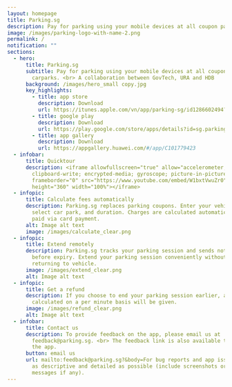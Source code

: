 ```yaml
---
layout: homepage
title: Parking.sg
description: Pay for parking using your mobile devices at all coupon parking car parks.
image: /images/parking-logo-with-name-2.png
permalink: /
notification: ""
sections:
  - hero:
      title: Parking.sg
      subtitle: Pay for parking using your mobile devices at all coupon parking
        carparks. <br> A collaboration between GovTech, URA and HDB
      background: /images/hero_small copy.jpg
      key_highlights:
        - title: app store
          description: Download
          url: https://itunes.apple.com/vn/app/parking-sg/id1286602494?mt=8
        - title: google play
          description: Download
          url: https://play.google.com/store/apps/details?id=sg.parking.streetsmart&hl=en
        - title: app gallery
          description: Download
          url: https://appgallery.huawei.com/#/app/C101779423
  - infobar:
      title: Quicktour
      description: <iframe allowfullscreen="true" allow="accelerometer; autoplay;
        clipboard-write; encrypted-media; gyroscope; picture-in-picture"
        frameborder="0" src="https://www.youtube.com/embed/W1bxtVwuZr0"
        height="360" width="100%"></iframe>
  - infopic:
      title: Calculate fees automatically
      description: Parking.sg replaces parking coupons. Enter your vehicle number,
        select car park, and duration. Charges are calculated automatically and
        paid via card payment.
      alt: Image alt text
      image: /images/calculate_clear.png
  - infopic:
      title: Extend remotely
      description: Parking.sg tracks your parking session and sends notifications
        before expiry. Extend your parking session conveniently without
        returning to vehicle.
      image: /images/extend_clear.png
      alt: Image alt text
  - infopic:
      title: Get a refund
      description: If you choose to end your parking session earlier, a refund
        calculated on a per minute basis will be given.
      image: /images/refund_clear.png
      alt: Image alt text
  - infobar:
      title: Contact us
      description: To provide feedback on the app, please email us at
        feedback@parking.sg. <br> The feedback link is also available through
        the app.
      button: email us
      url: mailto:feedback@parking.sg?&body=For bug reports and app issues, please be
        as descriptive and detailed as possible (include screenshots or error
        messages if any).
---
```

